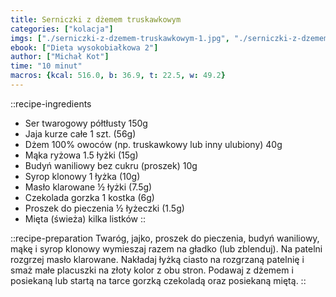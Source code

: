 ```yaml
---
title: Serniczki z dżemem truskawkowym
categories: ["kolacja"]
imgs: ["./serniczki-z-dzemem-truskawkowym-1.jpg", "./serniczki-z-dzemem-truskawkowym-2.jpg"]
ebook: ["Dieta wysokobiałkowa 2"]
author: ["Michał Kot"]
time: "10 minut"
macros: {kcal: 516.0, b: 36.9, t: 22.5, w: 49.2}
---
```


::recipe-ingredients
- Ser twarogowy półtłusty 150g
- Jaja kurze całe 1 szt. (56g)
- Dżem 100% owoców (np. truskawkowy lub inny ulubiony) 40g
- Mąka ryżowa 1.5 łyżki (15g)
- Budyń waniliowy bez cukru (proszek) 10g
- Syrop klonowy 1 łyżka (10g)
- Masło klarowane ½ łyżki (7.5g)
- Czekolada gorzka 1 kostka (6g)
- Proszek do pieczenia ½ łyżeczki (1.5g)
- Mięta (świeża) kilka listków
::

::recipe-preparation
Twaróg, jajko, proszek do pieczenia, budyń waniliowy, mąkę i syrop klonowy wymieszaj razem na gładko (lub zblenduj). Na patelni rozgrzej masło klarowane. Nakładaj łyżką ciasto na rozgrzaną patelnię i smaż małe placuszki na złoty kolor z obu stron. Podawaj z dżemem i posiekaną lub startą na tarce gorzką czekoladą oraz posiekaną miętą.
::
